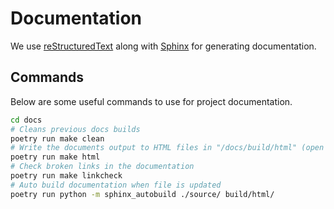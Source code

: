 # Documentation

We use [reStructuredText](https://www.sphinx-doc.org/en/master/usage/restructuredtext/basics.html)
along with [Sphinx](https://www.sphinx-doc.org/en/master/index.html) for generating documentation.


## Commands

Below are some useful commands to use for project documentation.

```bash
cd docs
# Cleans previous docs builds
poetry run make clean
# Write the documents output to HTML files in "/docs/build/html" (open index.html to see documentation)
poetry run make html
# Check broken links in the documentation
poetry run make linkcheck
# Auto build documentation when file is updated
poetry run python -m sphinx_autobuild ./source/ build/html/
```
